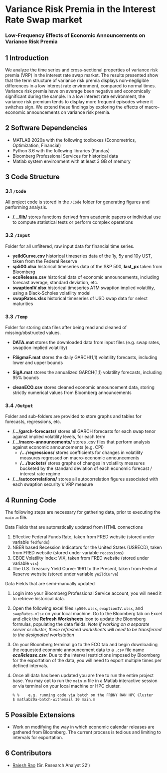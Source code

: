 # Variance Risk Premia in the Interest Rate Swap market 
### Low-Frequency Effects of Economic Announcements on Variance Risk Premia

## 1	Introduction
We analyze the time series and cross-sectional properties of variance risk premia (VRP) in the interest rate swap market. The results presented show that the term
structure of variance risk premia displays non-negligible differences in a low interest rate environment, compared to normal times. Variance risk premia have on average been negative and economically significant during the sample. In a low interest rate environment, the variance risk premium tends to display more frequent episodes where
it switches sign. We extend these findings by exploring the effects of macro-economic announcements on variance risk premia. 

## 2	Software Dependencies
*	MATLAB 2020a with the following toolboxes (Econometrics, Optimization, Financial)
* Python 3.6 with the following libraries (Pandas)
*	Bloomberg Professional Services for historical data
*	Matlab system environment with at least 3 GB of memory

## 3	Code Structure

### 3.1 	`/Code`
All project code is stored in the `/Code` folder for generating figures and performing analysis.
- **/.../lib/** stores functions derived from academic papers or individual use to compute statistical tests or perform complex operations 

### 3.2 	`/Input`
Folder for all unfiltered, raw input data for financial time series. 

- **yeildCurve.csv** historical timeseries data of the 1y, 5y and 10y UST, taken from the Federal Reserve
- **sp500.xlsx** historical timeseries data of the S&P 500, **last_px** taken from Bloomberg
- **ecoRelease.csv** historical data of economic announcements, including forecast average, standard deviation, etc.
- **swaptionIV.xlsx** historical timeseries ATM swaption implied volatility, using a Black-Scholes volatility model  
- **swapRates.xlsx** historical timeseries of USD swap data for select maturities 

### 3.3 	`/Temp`
Folder for storing data files after being read and cleaned of missing/obstructed values.
- **DATA.mat** stores the downloaded data from input files (e.g. swap rates, swaption implied volatility)
- **FSigmaF.mat** stores the daily GARCH(1,1) volatility forecasts, including lower and upper bounds 
- **SigA.mat** stores the annualized GARCH(1,1) volatility forecasts, including 95% bounds

- **cleanECO.csv** stores cleaned economic announcement data, storing strictly numerical values from Bloomberg announcements

### 3.4 	`/Output`
Folder and sub-folders are provided to store graphs and tables for forecasts, regressions, etc.  
- **/.../garch-forecasts/** stores all GARCH forecasts for each swap tenor against implied volatility levels, for each term
- **/.../macro-announcements/** stores .csv files that perform analysis against economic announcements (e.g. CPI) 
  - **/.../regressions/** stores coefficients for changes in volatility measures regressed on macro-economic announcements  
  - **/.../buckets/** stores graphs of changes in volatility measures bucketed by the standard deviation of each economic forecast / interest rate regime
- **/.../autocorrelations/** stores all autocorrelation figures associated with each swaption security's VRP measure

## 4	Running Code
The following steps are necessary for gathering data, prior to executing the `main.m` file.

Data Fields that are automatically updated from HTML connections
1. Effective Federal Funds Rate, taken from FRED website (stored under variable `fedfunds`)
2. NBER based Recession Indicators for the United States (USRECD), taken from FRED website (stored under variable `recessions`)
3. CBOE Volatility Index: VIX, taken from FRED website (stored under variable `vix`)
4. The U.S. Treasury Yield Curve: 1961 to the Present, taken from Federal Reserve website (stored under variable `yeildCurve`)

Data Fields that are semi-manually updated
1.	Login into your Bloomberg Professional Service account, you will need it to retrieve historical data. 
2.	Open the following excel files `sp500.xlsx`, `swaptionIV.xlsx`, and `swapRates.xlsx` on your local machine. Go to the Bloomberg tab on Excel and click the **Refresh Worksheets** icon to update the Bloomberg formulas, populating the data fields. *Note if working on a separate server or cluster, these refreshed worksheets will need to be transferred to the designated workstation*
3.	On your Bloomberg terminal go to the ECO tab and begin downloading the requested economic announcement data to a `.csv` file name _**ecoRelease.csv**_. Due to the interval restrictions imposed by Bloomberg for the exportation of the data, you will need to export multiple times per defined intervals.
4. Once all data has been updated you are free to run the entire project base. You may opt to run the `main.m` file in a Matlab interactive session or via terminal on your local machine or HPC cluster.

    ```
    % %    e.g. running code via batch on the FRBNY RAN HPC Cluster
    $ matlab20a-batch-withemail 10 main.m 
    ```
    
## 5	Possible Extensions
* Work on modifying the way in which economic calendar releases are gathered from Bloomberg. The current process is tedious and limiting to intervals for exportation.  

## 6	Contributors
* [Rajesh Rao](https://github.com/Raj9898) (Sr. Research Analyst 22’)

